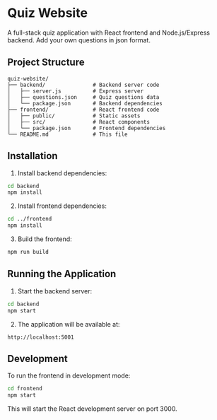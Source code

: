 # Quiz Website

A full-stack quiz application with React frontend and Node.js/Express backend. Add your own questions in json format.

## Project Structure

```
quiz-website/
├── backend/               # Backend server code
│   ├── server.js          # Express server
│   ├── questions.json     # Quiz questions data
│   └── package.json       # Backend dependencies
├── frontend/              # React frontend code
│   ├── public/            # Static assets
│   ├── src/               # React components
│   └── package.json       # Frontend dependencies
└── README.md              # This file
```

## Installation

1. Install backend dependencies:
```bash
cd backend
npm install
```

2. Install frontend dependencies:
```bash
cd ../frontend
npm install
```

3. Build the frontend:
```bash
npm run build
```

## Running the Application

1. Start the backend server:
```bash
cd backend
npm start
```

2. The application will be available at:
```
http://localhost:5001
```

## Development

To run the frontend in development mode:
```bash
cd frontend
npm start
```

This will start the React development server on port 3000.
